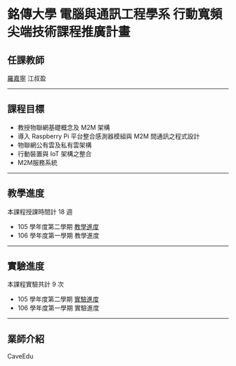 # 銘傳大學 電腦與通訊工程學系 行動寬頻尖端技術課程推廣計畫




## 任課教師

[羅嘉寧](Teacher/deer.md)
江叔盈

---

## 課程目標 
* 教授物聯網基礎概念及 M2M 架構
* 導入 Raspberry Pi 平台整合感測器模組與 M2M 間通訊之程式設計
* 物聯網公有雲及私有雲架構
* 行動裝置與 IoT 架構之整合
* M2M服務系統

---

## 教學進度

本課程授課時間計 18 週

* 105 學年度第二學期 [教學進度](Slide/Syllabus105.md)
* 106 學年度第一學期 教學進度

---
## 實驗進度

本課程實驗共計 9 次

* 105 學年度第二學期 [實驗進度](Lab/lab105.md)
* 106 學年度第一學期 實驗進度

---
## 業師介紹


CaveEdu

